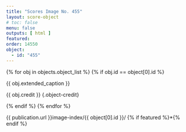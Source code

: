 ```yaml
---
title: "Scores Image No. 455"
layout: score-object
# toc: false
menu: false
outputs: [ html ]
featured: 
order: 14550
object:
  - id: "455"
---
```


{% for obj in objects.object_list %}
{% if obj.id == object[0].id %}

{{ obj.extended_caption }}

{{ obj.credit }} {.object-credit}

{% endif %}
{% endfor %}

<div class="object-credit object-url is-print-only">

{{ publication.url }}image-index/{{ object[0].id }}/ {% if featured %}*{% endif %}

</div>
